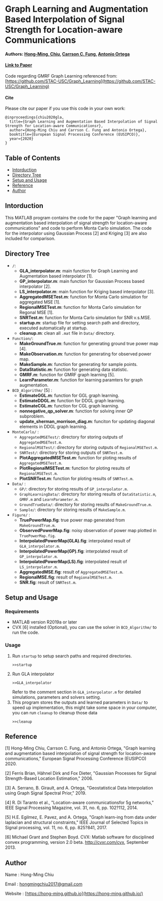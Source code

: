# Graph Learning and Augmentation Based Interpolation of Signal Strength for Location-aware Communications
#### Authors: [Hong-Ming, Chiu](https://hong-ming.github.io/), [Carrson C. Fung](https://eenctu.nctu.edu.tw/tw/teacher/p1.php?num=145&page=1), [Antonio Ortega](https://viterbi.usc.edu/directory/faculty/Ortega/Antonio)
#### [Link to Paper](https://ieeexplore.ieee.org/abstract/document/9287685)
Code regarding GMRF Graph Learning referenced from: [https://github.com/STAC-USC/Graph_Learning](https://github.com/STAC-USC/Graph_Learning)
#### Cite
Please cite our paper if you use this code in your own work:

```
@inproceedings{chiu2020gla,
  title={Graph Learning and Augmentation Based Interpolation of Signal Strength for Location-aware Communicationsr},
  author={Hong-Ming Chiu and Carrson C. Fung and Antonio Ortega},
  booktitle={European Signal Processing Conference (EUSIPCO)},
  year={2020}
}
```
## Table of Contents
* [Intorduction](#intorduction)
* [Directory Tree](#directory-tree)
* [Setup and Usage](#setup-and-usage)
* [Reference](#reference)
* [Author](#author)

## Intorduction
This MATLAB program contains the code for the paper "Graph learning and augmentation based interpolation of signal strength for location-aware communications" and code to perform Monta Carlo simulation. The code for the interpolator using Gaussian Process [2] and Kriging [3] are also included for comparison.

<!-- DIRSTRUCTURE_START_MARKER -->
<!-- <pre>
GLA_Interpolator/
├─ AggregatedMSETest.m .................
├─ GLA_Interpolator.m ..................
├─ GP_Interpolator.m ...................
├─ LS_Interpolator.m ...................
├─ README.md ...........................
├─ RegionalMSETest.m ...................
├─ SNRTest.m ...........................
├─ cleanup.m ...........................
├─ startup.m ...........................
├─ BCD_Algorithm/ ......................
│  ├─ EstimateCGL.m ....................
│  ├─ EstimateDDGL.m ...................
│  ├─ EstimateGGL.m ....................
│  ├─ nonnegative_qp_solver.m ..........
│  └─ update_sherman_morrison_diag.m ...
├─ Data/ ...............................
│  ├─ GP/ ..............................
│  ├─ GraphLearningData/ ...............
│  ├─ GroundTrueData/ ..................
│  └─ Sample/ ..........................
├─ Figure/ .............................
│  ├─ AggregatedMSE.fig ................
│  ├─ AggregatedMSE.png ................
│  ├─ InterpolatedPowerMap(GLA).fig ....
│  ├─ InterpolatedPowerMap(GLA).png ....
│  ├─ InterpolatedPowerMap(GP).fig .....
│  ├─ InterpolatedPowerMap(GP).png .....
│  ├─ InterpolatedPowerMap(LS).fig .....
│  ├─ InterpolatedPowerMap(LS).png .....
│  ├─ ObservedPowerMap.fig .............
│  ├─ ObservedPowerMap.png .............
│  ├─ RegionalMSE.fig ..................
│  ├─ RegionalMSE.png ..................
│  ├─ SNR.fig ..........................
│  ├─ SNR.png ..........................
│  ├─ TruePowerMap.fig .................
│  └─ TruePowerMap.png .................
├─ Function/ ...........................
│  ├─ DataStatistic.m ..................
│  ├─ GMRF.m ...........................
│  ├─ LearnParameter.m .................
│  ├─ MakeGroundTrue.m .................
│  ├─ MakeObservation.m ................
│  └─ MakeSample.m .....................
└─ MonteCarlo/ .........................
   ├─ PlotAggregatedMSETest.m ..........
   ├─ PlotRegionalMSETest.m ............
   ├─ PlotSNRTest.m ....................
   ├─ AggregatedMSETest/ ...............
   ├─ RegionalMSETest/ .................
   │  ├─ Analytical/ ...................
   │  └─ Empirical/ ....................
   └─ SNRTest/ .........................
</pre> -->
<!-- DIRSTRUCTURE_END_MARKER -->

## Directory Tree
- `/`:
    - **GLA_interpolator.m**: main function for Graph Learning and Augmentation based interpolator [1].
    - **GP_interpolator.m**: main function for Gaussian Process based interpolator [2].
    - **LS_interpolator.m**: main function for Kriging based interpolator [3].
    - **AggregatedMSETest.m**: function for Monta Carlo simulation for aggregated MSE [1].
    - **RegionalMSETest.m**: function for Monta Carlo simulation for Regonal MSE [1].
    - **SNRTest.m**: function for Monta Carlo simulation for SNR v.s.MSE.
    - **startup.m**: startup file for setting search path and directory, executed automatically at startup.
    - **cleanup.m**: clean all `.mat` file in `Data/` directory.
- `Function/`: 
    - **MakeGroundTrue.m**: function for generating ground true power map [4].
    - **MakeObservation.m**: function for generating for observed power map.
    - **MakeSample.m**: function for generating for sample points.
    - **DataStatistic.m**: function for generating data statistic.
    - **GMRF.m**: function for GMRF graph learning [5].
    - **LearnParameter.m**: function for learning paramters for graph augmentation.
- `BCD_Algorithm/` [5] : 
    - **EstimateGGL.m**: function for GGL graph learning.
    - **EstimateDDGL.m**: function for DDGL graph learning.
    - **EstimateCGL.m**: function for CGL graph learning.
    - **nonnegative_qp_solver.m**: function for solving inner QP subproblem.
    - **update_sherman_morrison_diag.m**: funciton for updating diagonal elements in DDGL graph learning.
- `MonteCarlo/` : 
    - `AggregatedMSETest/`: directory for storing outputs of `AggregatedMSETest.m`.
    - `RegionalMSETest/`: directory for storing outputs of `RegionalMSETest.m`.
    - `SNRTest/`: directory for storing outputs of `SNRTest.m`.
    - **PlotAggregatedMSETest.m**: function for ploting results of `AggregatedMSETest.m`.
    - **PlotRegionalMSETest.m**: function for ploting results of `RegionalMSETest.m`.
    - **PlotSNRTest.m**: function for ploting results of `SNRTest.m`.
- `Data/` :
    - `GP/`: directory for storing results of `GP_interpolator.m`.
    - `GraphLearningData/`: directory for storing results of `DataStatistic.m`, `GMRF.m` and `LearnParameter.m`.
    - `GroundTrueData/`: directory for storing results of `MakeGroundTrue.m`.
    - `Sample/`: directory for storing results of `MakeSample.m`.
- `Figure/` :
    - **TruePowerMap.fig**: true power map generated from `MakeGroundTrue.m`.
    - **ObservedPowerMap.fig**: noisy observation of power map plotted in `TruePowerMap.fig`.
    - **InterpolatedPowerMap(GLA).fig**: interpolated result of `GLA_interpolator.m`.
    - **InterpolatedPowerMap(GP).fig**: interpolated result of `GP_interpolator.m`.
    - **InterpolatedPowerMap(LS).fig**: interpolated result of `LS_interpolator.m`.
    - **AggregatedMSE.fig**: result of `AggregatedMSETest.m`.
    - **RegionalMSE.fig**: result of `RegionalMSETest.m`.
    - **SNR.fig**: result of `SNRTest.m`.

## Setup and Usage
### Requirements
- MATLAB version R2019a or later
- CVX [6] installed (Optional), you can use the solver in `BCD_Algorithm/` to run the code.
### Usage
1. Run `startup` to setup search paths and required directories.
   ```
   >>startup
   ```
2. Run GLA interpolator
   ```
   >>GLA_interpolator
   ```
   Refer to the comment section in `GLA_interpolator.m` for detailed simulations, parameters and solvers setting.
3. This program stores the outputs and learned parameters in `Data/` to speed up implementation, this might take some space in your computer, you can run `cleanup` to cleanup those data
   ```
   >>cleanup
   ```
        
## Reference
[1] Hong-Ming Chiu, Carrson C. Fung, and Antonio Ortega, "Graph learning and augmentation based interpolation of signal strength for location-aware communications,"  European Signal Processing Conference (EUSIPCO) 2020.
    
[2] Ferris Brian, Hähnel Dirk and Fox Dieter, "Gaussian Processes for Signal Strength-Based Location Estimation," 2006.
    
[3] A. Serrano, B. Girault, and A. Ortega, "Geostatistical Data Interpolation using Graph Signal Spectral Prior," 2019.
    
[4] R. Di Taranto et al., "Location-aware communicationsfor 5g networks," IEEE Signal Processing Magazine, vol. 31, no. 6, pp. 102?112, 2014.
    
[5] H.E. Egilmez, E. Pavez, and A. Ortega, "Graph learn-ing from data under laplacian and structural constraints," IEEE Journal of Selected Topics in Signal processing, vol. 11, no. 6, pp. 825?841, 2017.
    
[6] Michael Grant and Stephen Boyd. CVX: Matlab software for disciplined convex programming, version 2.0 beta. http://cvxr.com/cvx, September 2013.
    
## Author
Name  : Hong-Ming Chiu

Email : hongmingchiu2017@gmail.com

Website : [https://hong-ming.github.io](https://hong-ming.github.io/)

